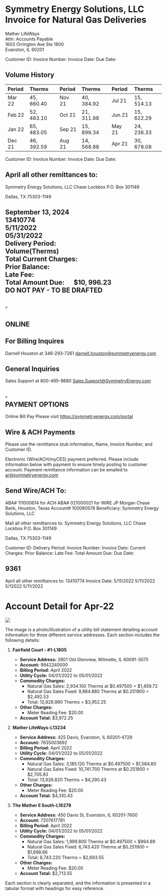 # Symmetry Energy Solutions, LLC Invoice for Natural Gas Deliveries 

Mather LifeWays<br>Attn: Accounts Payable<br>1603 Orrington Ave Ste 1800<br>Evanston, IL 60201

Customer ID:
Invoice Number:
Invoice Date:
Due Date:

## Volume History

| Period | Therms | Period | Therms | Period | Therms |
| :-- | :-- | :-- | :-- | :-- | :-- |
| Mar 22 | $45,660.40$ | Nov 21 | $40,384.92$ | Jul 21 | $15,514.13$ |
| Feb 22 | $52,483.10$ | Oct 21 | $21,311.98$ | Jun 21 | $15,622.29$ |
| Jan 22 | $65,483.05$ | Sep 21 | $15,899.34$ | May 21 | $24,236.33$ |
| Dec 21 | $46,392.59$ | Aug 21 | $14,568.88$ | Apr 21 | $30,678.08$ |

Customer ID:
Invoice Number:
Invoice Date:
Due Date:

## April all other remittances to:

Symmetry Energy Solutions, LLC
Chase Lockbox
P.O. Box 301149

Dallas, TX 75303-1149

## September 13, 2024 <br> $13410774$ <br> $5 / 11 / 2022$ <br> $05 / 31 / 2022$ <br> Delivery Period: <br> Volume(Therms) <br> Total Current Charges: <br> Prior Balance: <br> Late Fee: <br> Total Amount Due: $\quad \$ 10,996.23$ <br> DO NOT PAY - TO BE DRAFTED

## $\square$

## ONLINE

## For Billing Inquires

Darnell Houston at 346-293-7261 darnell.houston@symmetryenergy.com

## General Inquiries

Sales Support at 800-495-9880
Sales.Support@SymmetryEnergy.com

## $\square$ <br> PAYMENT OPTIONS

Online Bill Pay
Please visit https://symmetryenergy.com/portal

## Wire \& ACH Payments

Please use the remittance stub information, Name, Invoice Number, and Customer ID.

Electronic (Wire/ACH/myCES) payment preferred. Please include information below with payment to ensure timely posting to customer account. Payment remittance information can be emailed to ar@symmetryenergy.com

## Send Wire/ACH To:

ABA\# 111000614 for ACH
ABA\# 021000021 for WIRE
JP Morgan Chase Bank, Houston, Texas
Account\# 100080578
Beneficiary: Symmetry Energy Solutions, LLC

Mail all other remittances to:
Symmetry Energy Solutions, LLC
Chase Lockbox
P.O. Box 301149

Dallas, TX 75303-1149

Customer ID:
Delivery Period:
Invoice Number:
Invoice Date:
Current Charges:
Prior Balance:
Late Fee:
Total Amount Due:
Due Date:

## $9361$

April all other remittances to:
13410774
Invoice Date:
$5 / 11 / 2022$
$5 / 11 / 2022$
$5 / 12022$
$5 / 11 / 2022$

# Account Detail for Apr-22 

![](images/img-0.jpeg)

The image is a photo/illustration of a utility bill statement detailing account information for three different service addresses. Each section includes the following details:

1. **Fairfield Court - #1-L1805**
   - **Service Address:** 2801 Old Glenview, Wilmette, IL 60091-3075
   - **Account:** 9942240000
   - **Billing Period:** April 2022
   - **Utility Cycle:** 04/01/2022 to 05/01/2022
   - **Commodity Charges:**
     - Natural Gas Sales: 2,934.100 Therms at $0.497500 = $1,459.72
     - Natural Gas Sales Fixed: 9,884.880 Therms at $0.251900 = $2,492.53
     - Total: 12,828.980 Therms = $3,952.25
   - **Other Charges:**
     - Meter Reading Fee: $20.00
   - **Account Total:** $3,972.25

2. **Mather LifeWays-L13234**
   - **Service Address:** 425 Davis, Evanston, IL 60201-4729
   - **Account:** 7635003692
   - **Billing Period:** April 2022
   - **Utility Cycle:** 04/01/2022 to 05/01/2022
   - **Commodity Charges:**
     - Natural Gas Sales: 3,185.120 Therms at $0.497500 = $1,584.60
     - Natural Gas Sales Fixed: 10,741.700 Therms at $0.251900 = $2,705.83
     - Total: 13,926.820 Therms = $4,290.43
   - **Other Charges:**
     - Meter Reading Fee: $20.00
   - **Account Total:** $4,310.43

3. **The Mather II South-L16278**
   - **Service Address:** 450 Davis St, Evanston, IL 60201-7600
   - **Account:** 7207617781
   - **Billing Period:** April 2022
   - **Utility Cycle:** 04/01/2022 to 05/01/2022
   - **Commodity Charges:**
     - Natural Gas Sales: 1,999.800 Therms at $0.497500 = $994.89
     - Natural Gas Sales Fixed: 6,743.420 Therms at $0.251900 = $1,698.66
     - Total: 8,743.220 Therms = $2,693.55
   - **Other Charges:**
     - Meter Reading Fee: $20.00
   - **Account Total:** $2,713.55

Each section is clearly separated, and the information is presented in a tabular format with headings for easy reference.
